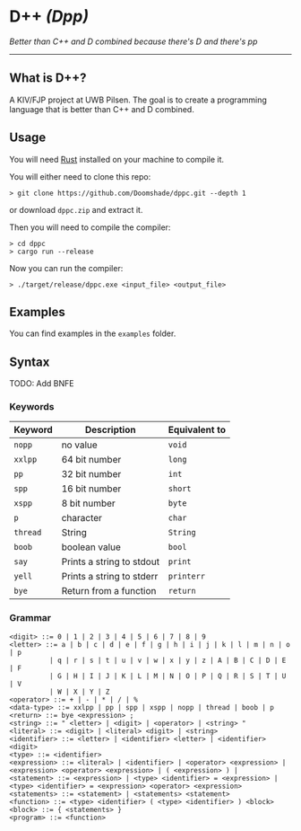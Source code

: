 # D++ _(Dpp)_

_Better than C++ and D combined because there's D and there's pp_

---

## What is D++?

A KIV/FJP project at UWB Pilsen. The goal is to create a programming language that is better than C++ and D combined.

## Usage

You will need [Rust](https://www.rust-lang.org/) installed on your machine to compile it.

You will either need to clone this repo:

```shell
> git clone https://github.com/Doomshade/dppc.git --depth 1
```

or download `dppc.zip` and extract it.

Then you will need to compile the compiler:

```shell
> cd dppc
> cargo run --release
```

Now you can run the compiler:

```shell
> ./target/release/dppc.exe <input_file> <output_file>
```

[//]: # (Or just download the executable)

## Examples

You can find examples in the `examples` folder.

## Syntax

TODO: Add BNFE

### Keywords

| Keyword  | Description               | Equivalent to |
|----------|---------------------------|---------------|
| `nopp`   | no value                  | `void`        |
| `xxlpp`  | 64 bit number             | `long`        |
| `pp`     | 32 bit number             | `int`         |
| `spp`    | 16 bit number             | `short`       |
| `xspp`   | 8 bit number              | `byte`        |
| `p`      | character                 | `char`        |
| `thread` | String                    | `String`      |
| `boob`   | boolean value             | `bool`        |
| `say`    | Prints a string to stdout | `print`       |
| `yell`   | Prints a string to stderr | `printerr`    |
| `bye`    | Return from a function    | `return`      |

### Grammar

```BNF
<digit> ::= 0 | 1 | 2 | 3 | 4 | 5 | 6 | 7 | 8 | 9
<letter> ::= a | b | c | d | e | f | g | h | i | j | k | l | m | n | o | p
          | q | r | s | t | u | v | w | x | y | z | A | B | C | D | E | F
          | G | H | I | J | K | L | M | N | O | P | Q | R | S | T | U | V
          | W | X | Y | Z
<operator> ::= + | - | * | / | %
<data-type> ::= xxlpp | pp | spp | xspp | nopp | thread | boob | p
<return> ::= bye <expression> ;
<string> ::= " <letter> | <digit> | <operator> | <string> "
<literal> ::= <digit> | <literal> <digit> | <string>
<identifier> ::= <letter> | <identifier> <letter> | <identifier> <digit>
<type> ::= <identifier>
<expression> ::= <literal> | <identifier> | <operator> <expression> | <expression> <operator> <expression> | ( <expression> ) | 
<statement> ::= <expression> | <type> <identifier> = <expression> | <type> <identifier> = <expression> <operator> <expression>
<statements> ::= <statement> | <statements> <statement>
<function> ::= <type> <identifier> ( <type> <identifier> ) <block>
<block> ::= { <statements> }
<program> ::= <function> 
```
